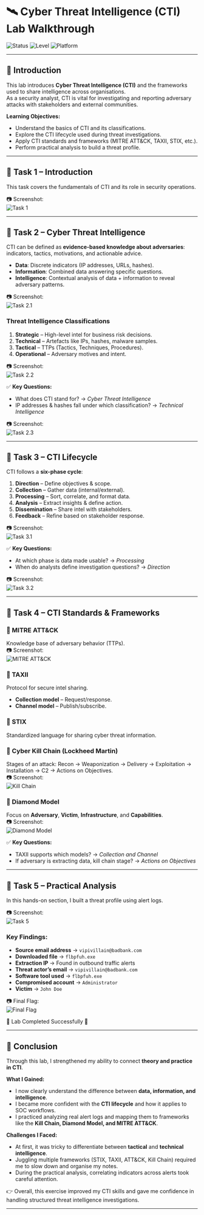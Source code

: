 # 🛰️ Cyber Threat Intelligence (CTI) Lab Walkthrough

![Status](https://img.shields.io/badge/Status-Completed-brightgreen) ![Level](https://img.shields.io/badge/Difficulty-Easy-blue) ![Platform](https://img.shields.io/badge/Platform-TryHackMe-orange)

---

## 📌 Introduction
This lab introduces **Cyber Threat Intelligence (CTI)** and the frameworks used to share intelligence across organisations.  
As a security analyst, CTI is vital for investigating and reporting adversary attacks with stakeholders and external communities.  

**Learning Objectives:**
- Understand the basics of CTI and its classifications.  
- Explore the CTI lifecycle used during threat investigations.  
- Apply CTI standards and frameworks (MITRE ATT&CK, TAXII, STIX, etc.).  
- Perform practical analysis to build a threat profile.  

---

## 🧪 Task 1 – Introduction
This task covers the fundamentals of CTI and its role in security operations.  

📷 Screenshot:  
![Task 1](https://github.com/user-attachments/assets/48208e1f-a91e-415e-a1bf-c4bf3cf54370)

---

## 🧪 Task 2 – Cyber Threat Intelligence

CTI can be defined as **evidence-based knowledge about adversaries**: indicators, tactics, motivations, and actionable advice.  

- **Data**: Discrete indicators (IP addresses, URLs, hashes).  
- **Information**: Combined data answering specific questions.  
- **Intelligence**: Contextual analysis of data + information to reveal adversary patterns.  

📷 Screenshot:  
![Task 2.1](https://github.com/user-attachments/assets/ec0633e8-4f77-45da-8e92-3b1975792aa4)

### Threat Intelligence Classifications
1. **Strategic** – High-level intel for business risk decisions.  
2. **Technical** – Artefacts like IPs, hashes, malware samples.  
3. **Tactical** – TTPs (Tactics, Techniques, Procedures).  
4. **Operational** – Adversary motives and intent.  

📷 Screenshot:  
![Task 2.2](https://github.com/user-attachments/assets/f33b5c5f-b635-44ac-9f8b-a96bcc22f050)

✅ **Key Questions:**
- What does CTI stand for? → *Cyber Threat Intelligence*  
- IP addresses & hashes fall under which classification? → *Technical Intelligence*  

📷 Screenshot:  
![Task 2.3](https://github.com/user-attachments/assets/299f446a-b610-44ab-969e-dd5831dabd6c)

---

## 🧪 Task 3 – CTI Lifecycle

CTI follows a **six-phase cycle**:  

1. **Direction** – Define objectives & scope.  
2. **Collection** – Gather data (internal/external).  
3. **Processing** – Sort, correlate, and format data.  
4. **Analysis** – Extract insights & define action.  
5. **Dissemination** – Share intel with stakeholders.  
6. **Feedback** – Refine based on stakeholder response.  

📷 Screenshot:  
![Task 3.1](https://github.com/user-attachments/assets/5d9f41c5-8a98-48e7-a16d-f958e0714f96)

✅ **Key Questions:**
- At which phase is data made usable? → *Processing*  
- When do analysts define investigation questions? → *Direction*  

📷 Screenshot:  
![Task 3.2](https://github.com/user-attachments/assets/ea62529b-39f5-4acf-859a-8b3b4e87a6f5)

---

## 🧪 Task 4 – CTI Standards & Frameworks

### 🔹 MITRE ATT&CK
Knowledge base of adversary behavior (TTPs).  
📷 Screenshot:  
![MITRE ATT&CK](https://github.com/user-attachments/assets/c0025c25-24ad-4684-b479-cca8de5540d5)

### 🔹 TAXII
Protocol for secure intel sharing.  
- **Collection model** – Request/response.  
- **Channel model** – Publish/subscribe.  

### 🔹 STIX
Standardized language for sharing cyber threat information.  

### 🔹 Cyber Kill Chain (Lockheed Martin)
Stages of an attack: Recon → Weaponization → Delivery → Exploitation → Installation → C2 → Actions on Objectives.  
📷 Screenshot:  
![Kill Chain](https://github.com/user-attachments/assets/465cd89e-1677-4c9d-816d-77d46293c934)

### 🔹 Diamond Model
Focus on **Adversary**, **Victim**, **Infrastructure**, and **Capabilities**.  
📷 Screenshot:  
![Diamond Model](https://github.com/user-attachments/assets/7a8129ab-b7db-40a5-8f7f-8021886691ed)

✅ **Key Questions:**
- TAXII supports which models? → *Collection and Channel*  
- If adversary is extracting data, kill chain stage? → *Actions on Objectives*  

---

## 🧪 Task 5 – Practical Analysis

In this hands-on section, I built a threat profile using alert logs.  

📷 Screenshot:  
![Task 5](https://github.com/user-attachments/assets/856377ad-3eea-4340-b700-82808ee76e40)

### Key Findings:
- **Source email address** → `vipivillain@badbank.com`  
- **Downloaded file** → `flbpfuh.exe`  
- **Extraction IP** → Found in outbound traffic alerts  
- **Threat actor’s email** → `vipivillain@badbank.com`  
- **Software tool used** → `flbpfuh.exe`  
- **Compromised account** → `Administrator`  
- **Victim** → `John Doe`  

📷 Final Flag:  
![Final Flag](https://github.com/user-attachments/assets/6dab2f48-e06c-40f4-b5a5-5ed45332f234)  


🎉 Lab Completed Successfully 🎉  

---

## 📝 Conclusion

Through this lab, I strengthened my ability to connect **theory and practice in CTI**.  

**What I Gained:**  
- I now clearly understand the difference between **data, information, and intelligence**.  
- I became more confident with the **CTI lifecycle** and how it applies to SOC workflows.  
- I practiced analyzing real alert logs and mapping them to frameworks like the **Kill Chain, Diamond Model, and MITRE ATT&CK**.  

**Challenges I Faced:**  
- At first, it was tricky to differentiate between **tactical** and **technical intelligence**.  
- Juggling multiple frameworks (STIX, TAXII, ATT&CK, Kill Chain) required me to slow down and organise my notes.  
- During the practical analysis, correlating indicators across alerts took careful attention.  

👉 Overall, this exercise improved my CTI skills and gave me confidence in handling structured threat intelligence investigations.  

---


